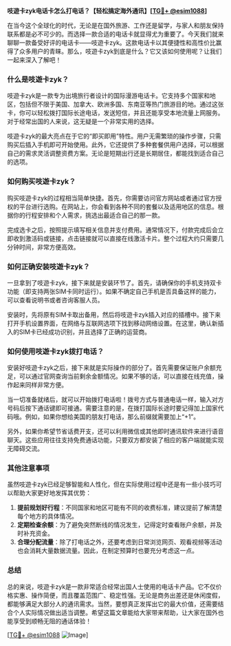 **吱遊卡zyk电话卡怎么打电话？【轻松搞定海外通讯】[[TG💪+ @esim1088](https://t.me/s/esim1088)]**

在当今这个全球化的时代，无论是在国外旅游、工作还是留学，与家人和朋友保持联系都是必不可少的。而选择一款合适的电话卡就显得尤为重要了。今天我们就来聊聊一款备受好评的电话卡——吱遊卡zyk。这款电话卡以其便捷性和高性价比赢得了众多用户的青睐。那么，吱遊卡zyk到底是什么？它又该如何使用呢？让我们一起来深入了解吧！

### **什么是吱遊卡zyk？**

吱遊卡zyk是一款专为出境旅行者设计的国际漫游电话卡。它支持多个国家和地区，包括但不限于美国、加拿大、欧洲多国、东南亚等热门旅游目的地。通过这张卡，你可以轻松拨打国际长途电话，发送短信，并且还能享受本地流量上网服务。对于经常出国的人来说，这无疑是一个非常实用的选择。

吱遊卡zyk的最大亮点在于它的“即买即用”特性。用户无需繁琐的操作步骤，只需购买后插入手机即可开始使用。此外，它还提供了多种套餐供用户选择，可以根据自己的需求灵活调整资费方案。无论是短期出行还是长期居住，都能找到适合自己的选项。

### **如何购买吱遊卡zyk？**

购买吱遊卡zyk的过程相当简单快捷。首先，你需要访问官方网站或者通过官方授权的平台进行选购。在网站上，你会看到各种不同的套餐以及适用地区的信息。根据你的行程安排和个人需求，挑选出最适合自己的那一款。

完成选卡之后，按照提示填写相关信息并支付费用。通常情况下，付款完成后会立即收到激活码或链接，点击链接就可以直接在线激活卡片。整个过程大约只需要几分钟时间，非常方便高效。

### **如何正确安装吱遊卡zyk？**

一旦拿到了吱遊卡zyk，接下来就是安装环节了。首先，请确保你的手机支持双卡功能（即支持两张SIM卡同时运行）。如果不确定自己手机是否具备这样的能力，可以查看说明书或者咨询客服人员。

安装时，先将原有SIM卡取出备用，然后将吱遊卡zyk插入对应的插槽中。接下来打开手机设置界面，在网络与互联网选项下找到移动网络设置。在这里，确认新插入的SIM卡已经成功识别，并且选择了正确的运营商。

### **如何使用吱遊卡zyk拨打电话？**

安装好吱遊卡zyk之后，接下来就是实际操作的部分了。首先需要保证账户余额充足，可以通过官网查询当前剩余金额情况。如果不够的话，可以直接在线充值，操作起来同样非常方便。

当一切准备就绪后，就可以开始拨打电话啦！拨号方式与普通电话一样，输入对方号码后按下通话键即可接通。需要注意的是，在拨打国际长途时要记得加上国家代码哦。例如，如果你想给美国的朋友打电话，那么前缀就需要加上“+1”。

另外，如果你希望节省话费开支，还可以利用微信或其他即时通讯软件来进行语音聊天。这些应用往往支持免费通话功能，只要双方都安装了相应的客户端就能实现无障碍交流。

### **其他注意事项**

虽然吱遊卡zyk已经足够智能和人性化，但在实际使用过程中还是有一些小技巧可以帮助大家更好地发挥其优势：

1. **提前规划好行程**：不同国家和地区可能有不同的收费标准，建议提前了解清楚每个地方的具体情况。
2. **定期检查余额**：为了避免突然断线的情况发生，记得定时查看账户余额，并及时补充资金。
3. **合理分配流量**：除了打电话之外，还要考虑到日常浏览网页、观看视频等活动也会消耗大量数据流量。因此，在制定预算时也要充分考虑这一点。

### **总结**

总的来说，吱遊卡zyk是一款非常适合经常出国人士使用的电话卡产品。它不仅价格实惠、操作简便，而且覆盖范围广、稳定性强。无论是商务出差还是休闲度假，都能够满足大部分人的通讯需求。当然，要想真正发挥出它的最大价值，还需要结合个人实际情况做出适当调整。希望这篇文章能给大家带来帮助，让大家在国外也能享受到顺畅无阻的通话体验！

[[TG💪+ @esim1088](https://t.me/s/esim1088) ![Image](https://i.postimg.cc/4NQfJmqS/Snipaste-2025-05-13-00-14-12.png)]